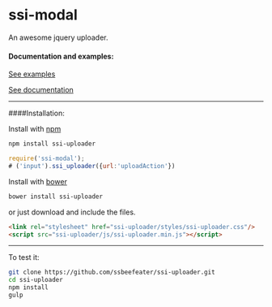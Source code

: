 # ssi-modal

An awesome jquery uploader.

#### Documentation and examples:


[See examples](http://ssbeefeater.github.io/#ssi-uploader/examples)

[See documentation](http://ssbeefeater.github.io/#ssi-uploader/documentation)


---

####Installation:

Install with [npm](https://www.npmjs.com/)

```sh
npm install ssi-uploader
```
```javascript
require('ssi-modal');
# ('input').ssi_uploader({url:'uploadAction'})
```
Install with [bower](http://bower.io/)

```sh
bower install ssi-uploader
```

or just download and include the files.
```html
<link rel="stylesheet" href="ssi-uploader/styles/ssi-uploader.css"/> 
<script src="ssi-uploader/js/ssi-uploader.min.js"></script>
```
---

To test it:
```sh
git clone https://github.com/ssbeefeater/ssi-uploader.git
cd ssi-uploader
npm install
gulp
```

